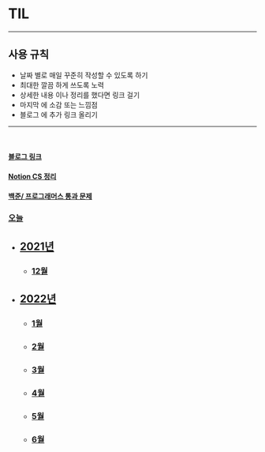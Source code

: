 # TIL

***


## 사용 규칙

* 날짜 별로 매일 꾸준히 작성할 수 있도록 하기 
* 최대한 깔끔 하게 쓰도록 노력
* 상세한 내용 이나 정리를 했다면 링크 걸기
* 마지막 에 소감 또는 느낌점 
* 블로그 에 추가 링크 올리기

***

<br>

#### [블로그 링크](https://jscript.tistory.com/)  

#### [Notion CS 정리](https://quartz-laborer-e78.notion.site/ac1c4c79116b4785b16233eb990cfc28)

#### [백준/ 프로그래머스 통과 문제](https://github.com/CureLatte/Bae_joonHub.git)

### [오늘](/2022/06/21/2022_06_21.md)

* ## [2021년](/2021)

  * ### [12월](/2021/12)

* ## [2022년](/2022)

  * ### [1월](/2022/01)
  * ### [2월](/2022/02)
  * ### [3월](/2022/03)
  * ### [4월](/2022/04)
  * ### [5월](/2022/05)
  * ### [6월](/2022/06)
  